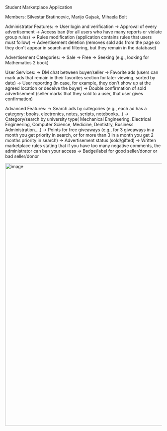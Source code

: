Student Marketplace Application

Members: Silvestar Bratincevic, Marijo Gajsak, Mihaela Bolt

Administrator Features:
→ User login and verification
→ Approval of every advertisement
→ Access ban (for all users who have many reports or violate group rules)
→ Rules modification (application contains rules that users must follow)
→ Advertisement deletion (removes sold ads from the page so they don't appear in search and filtering, but they remain in the database)

Advertisement Categories:
→ Sale
→ Free
→ Seeking (e.g., looking for Mathematics 2 book)

User Services:
→ DM chat between buyer/seller
→ Favorite ads (users can mark ads that remain in their favorites section for later viewing, sorted by date)
→ User reporting (in case, for example, they don't show up at the agreed location or deceive the buyer)
→ Double confirmation of sold advertisement (seller marks that they sold to a user, that user gives confirmation)

Advanced Features:
→ Search ads by categories (e.g., each ad has a category: books, electronics, notes, scripts, notebooks...)
→ Category/search by university type( Mechanical Engineering, Electrical Engineering, Computer Science, Medicine, Dentistry, Business Administration….)
→ Points for free giveaways (e.g., for 3 giveaways in a month you get priority in search, or for more than 3 in a month you get 2 months priority in search)
→ Advertisement status (sold/gifted)
→ Written marketplace rules stating that if you have too many negative comments, the administrator can ban your access
→ Badge/label for good seller/donor or bad seller/donor

<img width="1517" height="842" alt="image" src="https://github.com/user-attachments/assets/9b88b90a-1d04-430c-9e9a-56d5a5bb5334" />


